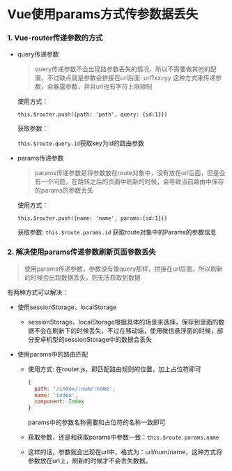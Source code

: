 # Vue使用params方式传参数据丢失



### 1. Vue-router传递参数的方式

- query传递参数

  > query传递参数不会出现路参数丢失的情况，所以不需要做其他的配置，不过缺点就是参数会拼接在url后面: url?xx=yy 这种方式来传递参数，会暴露参数，并且url也有字符上限限制

  使用方式：

  `this.$router.push({path: 'path', query: {id:1}})`

  获取参数：

  `this.$route.query.id`获取key为id的路由参数

- params传递参数

  > params传递参数是将参数放在route对象中，没有放在url后面，但是会有一个问题，在跳转之后的页面中刷新的时候，会导致当前路由中保存的params的参数丢失

  使用方式：

  `this.$router.push({name: 'name', params:{id:1}})`

  获取参数:
  `this.$route.params.id` 获取route对象中的Params的参数信息

### 2. 解决使用params传递参数刷新页面参数丢失

> 使用params传递参数，参数没有像query那样，拼接在url后面，所以刷新的时候会出现数据丢失，则无法获取到数据

有两种方式可以解决：

- 使用sessionStorage、localStorage

  - sessionStorage、localStorage根据具体的场景来选择，保存到里面的数据不会在刷新下的时候丢失，不过在移动端，使用微信悬浮窗的时候，部分安卓机型的sessionStorage中的数据会丢失

- 使用params中的路由匹配

  - 使用方式: 在router.js，即匹配路由规则的位置，加上占位符即可

    ```js
    {
      path: '/index/:num/:name',
      name: 'index',
      component: Index
    }
    ```

    params中的参数名称需要和占位符的名称一致即可

  - 获取参数，还是和获取params中参数一致：`this.$route.params.name`

  - 这样的话，参数就会出现在url中，格式为：url/num/name，这种方式将参数放在url上，刷新的时候才不会丢失数据。

  